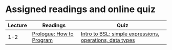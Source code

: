 # Assigned readings and online quiz


| Lecture | Readings | Quiz |
|---------|----------|------|
| 1-2     | [Prologue: How to Program](https://htdp.org/2018-01-06/Book/part_prologue.html) | [Intro to BSL: simple expressions, operations, data types](https://goo.gl/forms/ZV19ws92M4Viunqi1) |